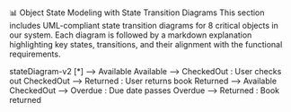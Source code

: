 
📊 Object State Modeling with State Transition Diagrams
This section includes UML-compliant state transition diagrams for 8 critical objects in our system. Each diagram is followed by a markdown explanation highlighting key states, 
transitions, and their alignment with the functional requirements.

stateDiagram-v2
    [*] --> Available
    Available --> CheckedOut : User checks out
    CheckedOut --> Returned : User returns book
    Returned --> Available
    CheckedOut --> Overdue : Due date passes
    Overdue --> Returned : Book returned
